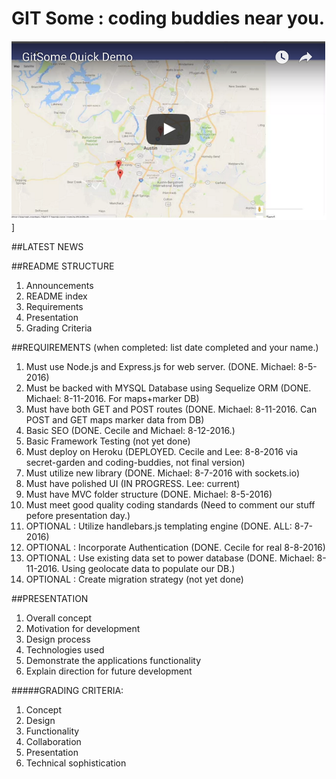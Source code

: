 
# GIT Some : coding buddies near you.

[![Git Some Video Demo](gitsome-demo.png)](https://www.youtube.com/watch?v=HkDS6Bdky6s)]

##LATEST NEWS


##README STRUCTURE
1. Announcements
2. README index
3. Requirements
5. Presentation
6. Grading Criteria


##REQUIREMENTS (when completed: list date completed and your name.)
1. Must use Node.js and Express.js for web server. (DONE. Michael: 8-5-2016)
2. Must be backed with MYSQL Database using Sequelize ORM (DONE. Michael: 8-11-2016. For maps+marker DB)
3. Must have both GET and POST routes (DONE. Michael: 8-11-2016. Can POST and GET maps marker data from DB)
4. Basic SEO (DONE. Cecile and Michael: 8-12-2016.)
5. Basic Framework Testing (not yet done)
6. Must deploy on Heroku (DEPLOYED. Cecile and Lee: 8-8-2016 via secret-garden and coding-buddies, not final version)
7. Must utilize new library (DONE. Michael: 8-7-2016 with sockets.io)
8. Must have polished UI (IN PROGRESS. Lee: current)
9. Must have MVC folder structure (DONE. Michael: 8-5-2016)
10. Must meet good quality coding standards (Need to comment our stuff pefore presentation day.)
11. OPTIONAL : Utilize handlebars.js templating engine (DONE. ALL: 8-7-2016)
12. OPTIONAL : Incorporate Authentication (DONE. Cecile for real 8-8-2016)
13. OPTIONAL : Use existing data set to power database (DONE. Michael: 8-11-2016. Using geolocate data to populate our DB.) 
14. OPTIONAL :  Create migration strategy (not yet done)


##PRESENTATION
1. Overall concept
2. Motivation for development
3. Design process
4. Technologies used
5. Demonstrate the applications functionality
6. Explain direction for future development


#####GRADING CRITERIA:
1. Concept
2. Design
3. Functionality
4. Collaboration
5. Presentation
6. Technical sophistication
